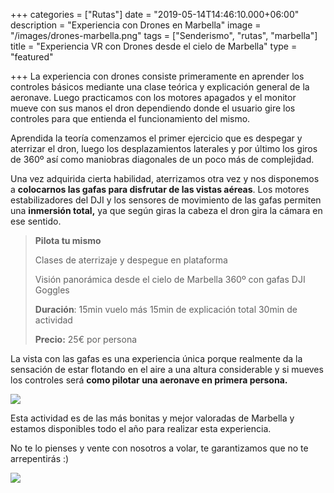 +++
categories = ["Rutas"]
date = "2019-05-14T14:46:10.000+06:00"
description = "Experiencia con Drones en Marbella"
image = "/images/drones-marbella.png"
tags = ["Senderismo", "rutas", "marbella"]
title = "Experiencia VR con Drones desde el cielo de Marbella"
type = "featured"

+++
La experiencia con drones consiste primeramente en aprender los controles básicos mediante una clase teórica y explicación general de la aeronave. Luego practicamos con los motores apagados y el monitor mueve con sus manos el dron dependiendo donde el usuario gire los controles para que entienda el funcionamiento del mismo.

Aprendida la teoría comenzamos el primer ejercicio que es despegar y aterrizar el dron, luego los desplazamientos laterales y por último los giros de 360º así como maniobras diagonales de un poco más de complejidad.

Una vez adquirida cierta habilidad, aterrizamos otra vez y nos disponemos a **colocarnos las gafas para disfrutar de las vistas aéreas**. Los motores estabilizadores del DJI y los sensores de movimiento de las gafas permiten una **inmersión total,** ya que según giras la cabeza el dron gira la cámara en ese sentido.

> **Pilota tu mismo**
>
> Clases de aterrizaje y despegue en plataforma
>
> Visión panorámica desde el cielo de Marbella 360º con gafas DJI Goggles
>
> **Duración**: 15min vuelo más 15min de explicación total 30min de actividad
>
> **Precio:** 25€ por persona

La vista con las gafas es una experiencia única porque realmente da la sensación de estar flotando en el aire a una altura considerable y si mueves los controles será **como pilotar una aeronave en primera persona.**

![](/images/drones-marbella-vr.png)

Esta actividad es de las más bonitas y mejor valoradas de Marbella y estamos disponibles todo el año para realizar esta experiencia.

No te lo pienses y vente con nosotros a volar, te garantizamos que no te arrepentirás :)

[![](/images/boton-reservar-actividades.png)](https://www.actividadesmarbella.com/contact/ "Reservar")